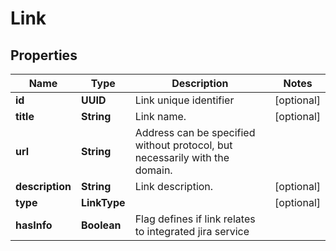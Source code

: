 

# Link


## Properties

| Name | Type | Description | Notes |
|------------ | ------------- | ------------- | -------------|
|**id** | **UUID** | Link unique identifier |  [optional] |
|**title** | **String** | Link name. |  [optional] |
|**url** | **String** | Address can be specified without protocol, but necessarily with the domain. |  |
|**description** | **String** | Link description. |  [optional] |
|**type** | **LinkType** |  |  [optional] |
|**hasInfo** | **Boolean** | Flag defines if link relates to integrated jira service |  |



